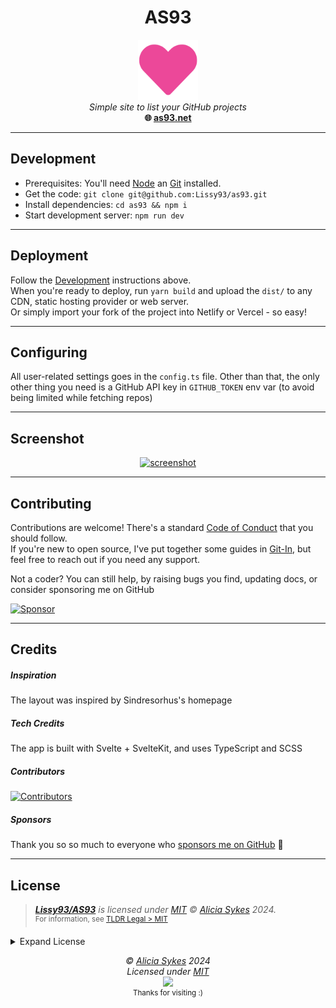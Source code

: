<h1 align="center">AS93</h1>
<p align="center">
<a href="https://as93.net"><img src="https://github.com/Lissy93/as93/blob/main/static/favicon.png?raw=true" width="96" /></a><br />
<i>Simple site to list your GitHub projects</i>
<br />
<b>🌐 <a href="https://as93.net/">as93.net</a></b><br />
</p>

---

## Development

- Prerequisites: You'll need [Node](https://nodejs.org/) an [Git](https://git-scm.com/) installed.
- Get the code: `git clone git@github.com:Lissy93/as93.git`
- Install dependencies: `cd as93 && npm i`
- Start development server: `npm run dev`

---

## Deployment
Follow the [Development](#development) instructions above.<br> 
When you're ready to deploy, run `yarn build` and upload the `dist/` to any CDN, static hosting provider or web server.<br>
Or simply import your fork of the project into Netlify or Vercel - so easy!

---

## Configuring
All user-related settings goes in the `config.ts` file.
Other than that, the only other thing you need is a GitHub API key in `GITHUB_TOKEN` env var (to avoid being limited while fetching repos)

---

## Screenshot

<p align="center">
  <a href="https://as93.net">
    <img alt="screenshot" width="700" src="https://i.ibb.co/6Wq62PM/AS93-Screenshot.png" />
  </a>
</p>

---

## Contributing

Contributions are welcome! There's a standard [Code of Conduct](https://github.com/Lissy93/as93/blob/main/.github/CODE_OF_CONDUCT.md) that you should follow.<br>
If you're new to open source, I've put together some guides in [Git-In](https://github.com/Lissy93/git-into-open-source/), but feel free to reach out if you need any support.

Not a coder? You can still help, by raising bugs you find, updating docs, or consider sponsoring me on GitHub

[![Sponsor](https://img.shields.io/badge/Sponsor-Lissy93-EA4AAA?style=for-the-badge&logo=githubsponsors&labelColor=1b2744&link=https%3A%2F%2Fgithub.com%2Fsponsors%2FLissy93)](https://github.com/sponsors/Lissy93)

---

## Credits

##### Inspiration
The layout was inspired by Sindresorhus's homepage

##### Tech Credits
The app is built with Svelte + SvelteKit, and uses TypeScript and SCSS

##### Contributors

[![Contributors](https://contrib.rocks/image?repo=lissy93/as93)](https://github.com/Lissy93/as93/graphs/contributors)

<!-- readme: contributors -start -->
<!-- readme: contributors -end -->

##### Sponsors

Thank you so so much to everyone who [sponsors me on GitHub](https://github.com/sponsors/lissy93) 💖

<!-- readme: sponsors -start -->
<!-- readme: sponsors -end -->

---

## License

> _**[Lissy93/AS93](https://github.com/Lissy93/as93)** is licensed under [MIT](https://github.com/Lissy93/as93/blob/HEAD/LICENSE) © [Alicia Sykes](https://aliciasykes.com) 2024._<br>
> <sup align="right">For information, see <a href="https://tldrlegal.com/license/mit-license">TLDR Legal > MIT</a></sup>

<details>
<summary>Expand License</summary>

```
The MIT License (MIT)
Copyright (c) Alicia Sykes <alicia@omg.com> 

Permission is hereby granted, free of charge, to any person obtaining a copy 
of this software and associated documentation files (the "Software"), to deal 
in the Software without restriction, including without limitation the rights 
to use, copy, modify, merge, publish, distribute, sub-license, and/or sell 
copies of the Software, and to permit persons to whom the Software is furnished 
to do so, subject to the following conditions:

The above copyright notice and this permission notice shall be included install 
copies or substantial portions of the Software.

THE SOFTWARE IS PROVIDED "AS IS", WITHOUT WARRANTY OF ANY KIND, EXPRESS OR IMPLIED,
INCLUDING BUT NOT LIMITED TO THE WARRANTIES OF MERCHANT ABILITY, FITNESS FOR A
PARTICULAR PURPOSE AND NON INFRINGEMENT. IN NO EVENT SHALL THE AUTHORS OR COPYRIGHT
HOLDERS BE LIABLE FOR ANY CLAIM, DAMAGES OR OTHER LIABILITY, WHETHER IN AN ACTION
OF CONTRACT, TORT OR OTHERWISE, ARISING FROM, OUT OF OR IN CONNECTION WITH THE
SOFTWARE OR THE USE OR OTHER DEALINGS IN THE SOFTWARE.
```

</details>


<!-- License + Copyright -->
<p  align="center">
  <i>© <a href="https://aliciasykes.com">Alicia Sykes</a> 2024</i><br>
  <i>Licensed under <a href="https://gist.github.com/Lissy93/143d2ee01ccc5c052a17">MIT</a></i><br>
  <a href="https://github.com/lissy93"><img src="https://i.ibb.co/4KtpYxb/octocat-clean-mini.png" /></a><br>
  <sup>Thanks for visiting :)</sup>
</p>

<!-- Dinosaurs are Awesome -->
<!-- 
                        . - ~ ~ ~ - .
      ..     _      .-~               ~-.
     //|     \ `..~                      `.
    || |      }  }              /       \  \
(\   \\ \~^..'                 |         }  \
 \`.-~  o      /       }       |        /    \
 (__          |       /        |       /      `.
  `- - ~ ~ -._|      /_ - ~ ~ ^|      /- _      `.
              |     /          |     /     ~-.     ~- _
              |_____|          |_____|         ~ - . _ _~_-_
-->
